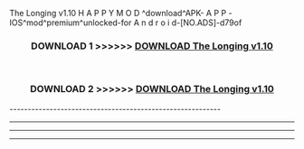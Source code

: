  The Longing v1.10  H A P P Y M O D ^download^APK- A P P -IOS^mod^premium^unlocked-for A n d r o i d-[NO.ADS]-d79of



<div align="center">

<h3>DOWNLOAD 1 >>>>>> <a href="https://en-mod.web.app/?en= The Longing v1.10 ">DOWNLOAD The Longing v1.10  </a></h3><br>

<h3>DOWNLOAD 2 >>>>>> <a href="https://en-mod.web.app/?en= The Longing v1.10 ">DOWNLOAD The Longing v1.10  </a></h3>

</div>
----------------------------------------------------------

----------------------------------------------------------

----------------------------------------------------------

----------------------------------------------------------



